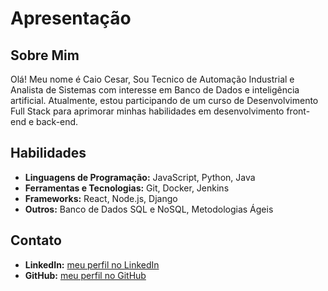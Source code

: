 # Apresentação

## Sobre Mim

Olá! Meu nome é Caio Cesar, Sou Tecnico de Automação Industrial e Analista de Sistemas com interesse em Banco de Dados e inteligência artificial. Atualmente, estou participando de um curso de Desenvolvimento Full Stack para aprimorar minhas habilidades em desenvolvimento front-end e back-end.

## Habilidades

- **Linguagens de Programação:** JavaScript, Python, Java
- **Ferramentas e Tecnologias:** Git, Docker, Jenkins
- **Frameworks:** React, Node.js, Django
- **Outros:** Banco de Dados SQL e NoSQL, Metodologias Ágeis

## Contato


- **LinkedIn:** [meu perfil no LinkedIn](https://www.linkedin.com/in/profcaiocesar/)
- **GitHub:** [meu perfil no GitHub](https://github.com/ccvs93)
